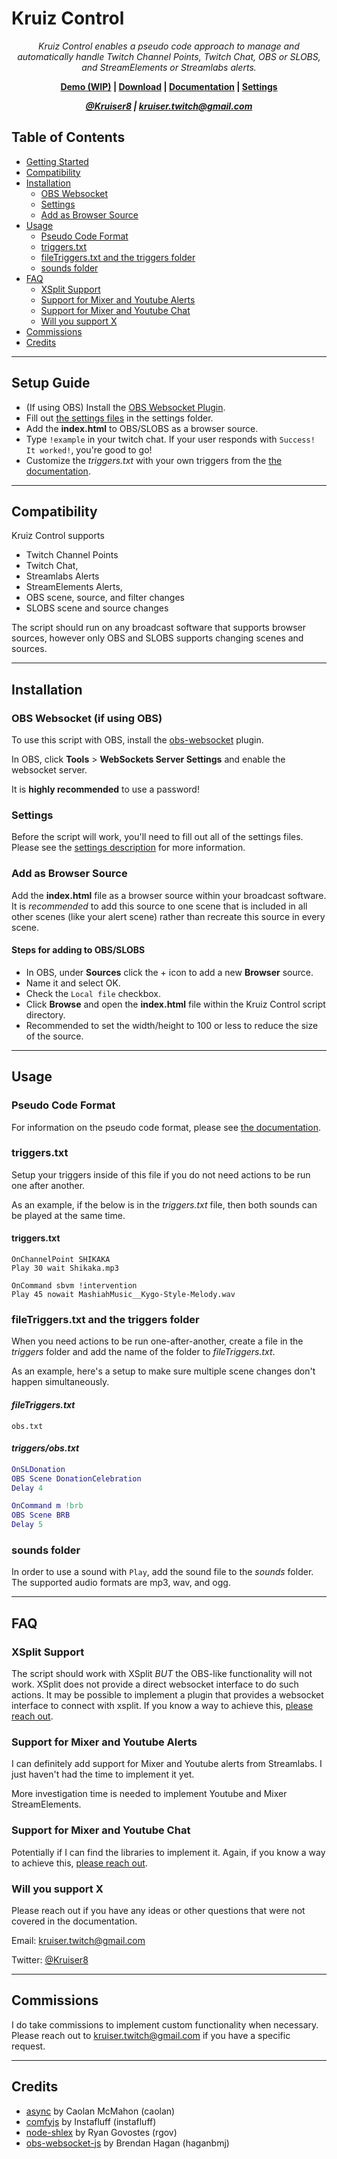 # Kruiz Control

<p align="center"><i>
Kruiz Control enables a pseudo code approach to manage and automatically handle Twitch Channel Points, Twitch Chat, OBS or SLOBS, and StreamElements or Streamlabs alerts.
</i></p>
<p align="center"><b>
  <a href="https://www.twitch.tv/videos/560557778">Demo (WIP)</a> |
  <a href="https://github.com/Kruiser8/Kruiz-Control/archive/master.zip">Download</a> |
  <a href="https://github.com/Kruiser8/Kruiz-Control/blob/master/js/Documentation.md">Documentation</a> |
  <a href="https://github.com/Kruiser8/Kruiz-Control/blob/master/settings/Settings.md">Settings</a>
</b></p>

<p align="center"><i><b>
  <a href="https://twitter.com/kruiser8">@Kruiser8</a> |
  <a href="mailto:kruiser.twitch@gmail.com">kruiser.twitch@gmail.com</a>
</b></i></p>

## Table of Contents

- [Getting Started](#getting-started)
- [Compatibility](#compatibility)
- [Installation](#installation)
  + [OBS Websocket](#obs-websocket)
  + [Settings](#settings)
  + [Add as Browser Source](#add-as-browser-source)
- [Usage](#usage)
  + [Pseudo Code Format](#pseudo-code-format)
  + [triggers.txt](#triggerstxt)
  + [fileTriggers.txt and the triggers folder](#filetriggerstxt-and-the-triggers-folder)
  + [sounds folder](#sounds-folder)
- [FAQ](#faq)
  + [XSplit Support](#xsplit-support)
  + [Support for Mixer and Youtube Alerts](#support-for-mixer-and-youtube-alerts)
  + [Support for Mixer and Youtube Chat](#support-for-mixer-and-youtube-chat)
  + [Will you support X](#will-you-support-x)
- [Commissions](#commissions)
- [Credits](#credits)

***

## Setup Guide

- (If using OBS) Install the [OBS Websocket Plugin](https://github.com/Palakis/obs-websocket/releases).
- Fill out [the settings files](https://github.com/Kruiser8/Kruiz-Control/blob/master/settings/Settings.md) in the settings folder.
- Add the **index.html** to OBS/SLOBS as a browser source.
- Type `!example` in your twitch chat. If your user responds with `Success! It worked!`, you're good to go!
- Customize the _triggers.txt_ with your own triggers from the [the documentation](https://github.com/Kruiser8/Kruiz-Control/blob/master/js/Documentation.md).

***

## Compatibility

Kruiz Control supports
- Twitch Channel Points
- Twitch Chat,
- Streamlabs Alerts
- StreamElements Alerts,
- OBS scene, source, and filter changes
- SLOBS scene and source changes

The script should run on any broadcast software that supports browser sources, however only OBS and SLOBS supports changing scenes and sources.

***

## Installation

### OBS Websocket (if using OBS)
To use this script with OBS, install the [obs-websocket](https://github.com/Palakis/obs-websocket/releases) plugin.

In OBS, click **Tools** > **WebSockets Server Settings** and enable the websocket server.

It is **highly recommended** to use a password!

### Settings
Before the script will work, you'll need to fill out all of the settings files. Please see the [settings description](https://github.com/Kruiser8/Kruiz-Control/blob/master/settings/Settings.md) for more information.

### Add as Browser Source
Add the **index.html** file as a browser source within your broadcast software. It is *recommended* to add this source to one scene that is included in all other scenes (like your alert scene) rather than recreate this source in every scene.

#### Steps for adding to OBS/SLOBS
- In OBS, under **Sources** click the + icon to add a new **Browser** source.
- Name it and select OK.
- Check the `Local file` checkbox.
- Click **Browse** and open the **index.html** file within the Kruiz Control script directory.
- Recommended to set the width/height to 100 or less to reduce the size of the source.

***

## Usage

### Pseudo Code Format
For information on the pseudo code format, please see [the documentation](https://github.com/Kruiser8/Kruiz-Control/blob/master/js/Documentation.md).

### triggers.txt
Setup your triggers inside of this file if you do not need actions to be run one after another.

As an example, if the below is in the _triggers.txt_ file, then both sounds can be played at the same time.

#### triggers.txt
```
OnChannelPoint SHIKAKA
Play 30 wait Shikaka.mp3

OnCommand sbvm !intervention
Play 45 nowait MashiahMusic__Kygo-Style-Melody.wav
```

### fileTriggers.txt and the triggers folder
When you need actions to be run one-after-another, create a file in the _triggers_ folder and add the name of the folder to _fileTriggers.txt_.

As an example, here's a setup to make sure multiple scene changes don't happen simultaneously.

#### _fileTriggers.txt_
```
obs.txt
```
#### _triggers/obs.txt_
```m
OnSLDonation
OBS Scene DonationCelebration
Delay 4

OnCommand m !brb
OBS Scene BRB
Delay 5
```

### sounds folder
In order to use a sound with `Play`, add the sound file to the *sounds* folder. The supported audio formats are mp3, wav, and ogg.

***

## FAQ

### XSplit Support
The script should work with XSplit _BUT_ the OBS-like functionality will not work. XSplit does not provide a direct websocket interface to do such actions. It may be possible to implement a plugin that provides a websocket interface to connect with xsplit. If you know a way to achieve this, [please reach out](mailto:kruiser.twitch@gmail.com).

### Support for Mixer and Youtube Alerts
I can definitely add support for Mixer and Youtube alerts from Streamlabs. I just haven't had the time to implement it yet.

More investigation time is needed to implement Youtube and Mixer StreamElements.

### Support for Mixer and Youtube Chat
Potentially if I can find the libraries to implement it. Again, if you know a way to achieve this, [please reach out](mailto:kruiser.twitch@gmail.com).

### Will you support X
Please reach out if you have any ideas or other questions that were not covered in the documentation.

Email: [kruiser.twitch@gmail.com](mailto:kruiser.twitch@gmail.com)

Twitter: [@Kruiser8](https://twitter.com/kruiser8)

***

## Commissions
I do take commissions to implement custom functionality when necessary. Please reach out to [kruiser.twitch@gmail.com](mailto:kruiser.twitch@gmail.com) if you have a specific request.

***

## Credits
- [async](https://github.com/caolan/async) by Caolan McMahon (caolan)
- [comfyjs](https://github.com/instafluff/ComfyJS) by Instafluff (instafluff)
- [node-shlex](https://github.com/rgov/node-shlex) by Ryan Govostes (rgov)
- [obs-websocket-js](https://github.com/haganbmj/obs-websocket-js) by Brendan Hagan (haganbmj)
